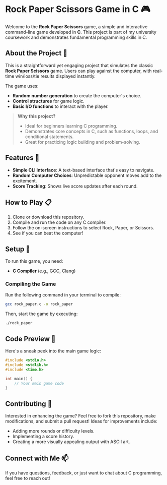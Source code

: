 # Rock Paper Scissors Game in C 🎮

Welcome to the **Rock Paper Scissors** game, a simple and interactive command-line game developed in **C**. This project is part of my university coursework and demonstrates fundamental programming skills in C. 


## About the Project 📜

This is a straightforward yet engaging project that simulates the classic **Rock Paper Scissors** game. Users can play against the computer, with real-time win/loss/tie results displayed instantly. 

The game uses:
- **Random number generation** to create the computer's choice.
- **Control structures** for game logic.
- **Basic I/O functions** to interact with the player.

> **Why this project?**
> - Ideal for beginners learning C programming.
> - Demonstrates core concepts in C, such as functions, loops, and conditional statements.
> - Great for practicing logic building and problem-solving.

## Features 🌟
- **Simple CLI Interface**: A text-based interface that's easy to navigate.
- **Random Computer Choices**: Unpredictable opponent moves add to the excitement.
- **Score Tracking**: Shows live score updates after each round.

## How to Play 📋
1. Clone or download this repository.
2. Compile and run the code on any C compiler.
3. Follow the on-screen instructions to select Rock, Paper, or Scissors.
4. See if you can beat the computer!

## Setup 🔧
To run this game, you need:
- **C Compiler** (e.g., GCC, Clang)

### Compiling the Game
Run the following command in your terminal to compile:
```bash
gcc rock_paper.c -o rock_paper
```

Then, start the game by executing:
```bash
./rock_paper
```

## Code Preview 📂
Here's a sneak peek into the main game logic:
```c
#include <stdio.h>
#include <stdlib.h>
#include <time.h>

int main() {
    // Your main game code
}
```

## Contributing 🤝
Interested in enhancing the game? Feel free to fork this repository, make modifications, and submit a pull request! Ideas for improvements include:
- Adding more rounds or difficulty levels.
- Implementing a score history.
- Creating a more visually appealing output with ASCII art.

## Connect with Me 📫
If you have questions, feedback, or just want to chat about C programming, feel free to reach out!

